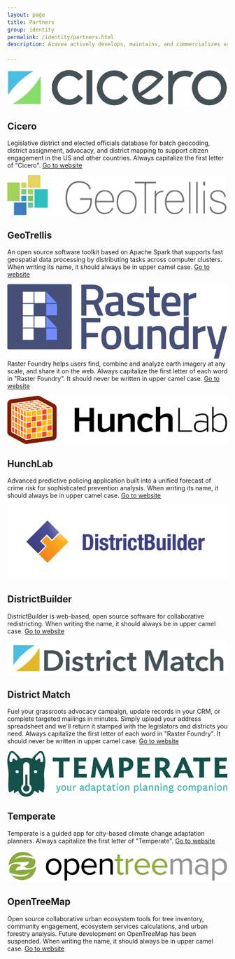 ```yaml
---
layout: page
title: Partners
group: identity
permalink: /identity/partners.html
description: Azavea actively develops, maintains, and commercializes several SaaS products. Products should have the first letter capitalized. Some of our products have multiple words and should be written in Upper Camel Case.

---
```


![Cicero logo](../images/logo-cicero.png "Cicero")
## Cicero
Legislative district and elected officials database for batch geocoding, district assignment, advocacy, and district mapping to support citizen engagement in the US and other countries. Always capitalize the first letter of "Cicero". [Go to website](https://www.cicerodata.com/)

![GeoTrellis logo](../images/logo-geotrellis.png "GeoTrellis")
## GeoTrellis
An open source software toolkit based on Apache Spark that supports fast geospatial data processing by distributing tasks across computer clusters. When writing its name, it should always be in upper camel case. [Go to website](https://geotrellis.io/)

![Raster Foundry logo](../images/logo-rasterfoundry.png "Raster Foundry")
Raster Foundry helps users find, combine and analyze earth imagery at any scale, and share it on the web. Always capitalize the first letter of each word in "Raster Foundry". It should never be written in upper camel case. [Go to website](https://www.rasterfoundry.com/)

![HunchLab logo](../images/logo-hunchlab.png "HunchLab")
## HunchLab
Advanced predictive policing application built into a unified forecast of crime risk for sophisticated prevention analysis. When writing its name, it should always be in upper camel case. [Go to website](https://www.hunchlab.com/)

![DistrictBuilder logo](../images/logo-districtbuilder.png "DistrictBuilder")
## DistrictBuilder
DistrictBuilder is web-based, open source software for collaborative redistricting. When writing the name, it should always be in upper camel case. [Go to website](http://www.districtbuilder.org/)

![District Match](../images/logo-districtmatch.png "District Match")
## District Match
Fuel your grassroots advocacy campaign, update records in your CRM, or complete targeted mailings in minutes. Simply upload your address spreadsheet and we'll return it stamped with the legislators and districts you need.  Always capitalize the first letter of each word in "Raster Foundry". It should never be written in upper camel case. [Go to website](https://www.cicerodata.com/districtmatch/)

![Temperate logo](../images/logo-temperate.png "Temperate")
## Temperate
Temperate is a guided app for city-based climate change adaptation planners. Always capitalize the first letter of "Temperate". [Go to website](https://www.temperate.io/)

![OpenTreeMap logo](../images/logo-opentreemap.png "OpenTreeMap")
## OpenTreeMap
Open source collaborative urban ecosystem tools for tree inventory, community engagement, ecosystem services calculations, and urban forestry analysis. Future development on OpenTreeMap has been suspended. When writing the name, it should always be in upper camel case. [Go to website](https://www.opentreemap.org/)
